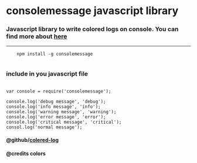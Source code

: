 # consolemessage javascript library 

### Javascript library to write colored logs on console. You can find more about [here](https://www.npmjs.com/package/consolemessage)

---

```
    npm install -g consolemessage
    
```


### include in you javascript file
```

var console = require('consolemessage');

console.log('debug message', 'debug');
console.log('info message', 'info');
console.log('warning message', 'warning');
console.log('error message', 'error');
console.log('critical message', 'critical');
consol.log('normal message');
```

#### @github/[colered-log](https://github.com/Lakkanna/colored-log)
#### @credits colors 
